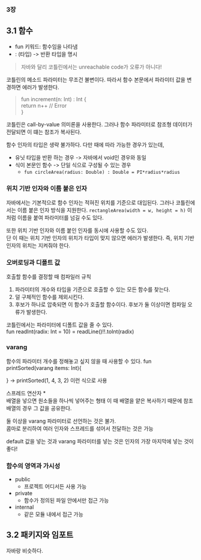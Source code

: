 ### 3장
## 3.1 함수
- fun 키워드: 함수임을 나타냄
- : (타입) -> 반환 타입을 명시

> 자바와 달리 코틀린에서는 unreachable code가 오류가 아니다!
>

코틀린의 메소드 파라미터는 무조건 불변이다. 따라서 함수 본문에서 파라미터 값을 변경하면 에러가 발생한다.
> fun increment(n: Int) : Int { <br>
> return n++ // Error <br>
> }

코틀린은 call-by-value 의미론을 사용한다. 그러나 함수 파라미터로 참조형 데이터가 전달되면 이 떄는 참조가 복사된다.

함수 인자의 타입은 생략 불가하다.
다만 때에 따라 가능한 경우가 있는데,
- 유닛 타입을 반환 하는 경우 -> 자바에서 void인 경우와 동일
- 식이 본문인 함수 -> 단일 식으로 구성될 수 있는 경우   
  - `fun circleArea(radius: Double) : Double = PI*radius*radius`
  
### 위치 기반 인자와 이름 붙은 인자
자바에서는 기본적으로 함수 인자는 적혀진 위치를 기준으로 대입된다. 그러나 코틀린에서는 이름 붙은 인자 방식을 지원한다.
`rectangleArea(width = w, height = h)`
이처럼 이름을 붙여 파라미터를 넘길 수도 있다.

또한 위치 기반 인자와 이름 붙인 인자를 동시에 사용할 수도 있다.   
단 이 때는 위치 기반 인자의 위치가 타입이 맞지 않으면 에러가 발생한다. 즉, 위치 기반 인자의 위치는 지켜줘야 한다.

### 오버로딩과 디폴트 값
호출할 함수를 결정할 때 컴파일러 규칙
1. 파라미터의 개수와 타입을 기준으로 호출할 수 있는 모든 함수를 찾는다.
2. 덜 구체적인 함수를 제외시킨다.
3. 후보가 하나로 압축되면 이 함수가 호출할 함수이다. 후보가 둘 이상이면 컴파일 오류가 발생한다.

코틀린에서는 파라미터에 디폴트 값을 줄 수 있다.  
fun readInt(radix: Int = 10) = readLine()!!.toInt(radix)

### varang
함수의 파라미터 개수를 정해놓고 싶지 않을 때 사용할 수 있다.
fun printSorted(varang items: Int){

}
-> printSorted(1, 4, 3, 2) 이런 식으로 사용

스프레드 연산자 *   
배열을 넣으면 원소들을 하나씩 넣어주는 형태 이 때 배열을 얕은 복사하기 때문에 참조 배열의 경우 그 값을 공유한다.

둘 이상을 varang 파라미터로 선언하는 것은 불가.   
콤마로 분리하여 여러 인자와 스프레드를 섞어서 전달하는 것은 가능

default 값을 넣는 것과 varang 파라미터를 넣는 것은 인자의 가장 마지막에 넣는 것이 좋다!

### 함수의 영역과 가시성
- public
  - 프로젝트 어디서든 사용 가능
- private
  - 함수가 정의된 파일 안에서만 접근 가능
- internal
  - 같은 모듈 내에서 접근 가능
  
## 3.2 패키지와 임포트
자바랑 비슷하다.